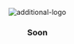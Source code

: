 <p align="center">
  <img src="https://github.com/AlgoStructHub/.github/assets/30774866/0556ea6c-d142-4a84-9af3-d7534cb76945" alt="additional-logo"/>
</p>

<div align="center">
  <h3>Soon</h3>
</div>
